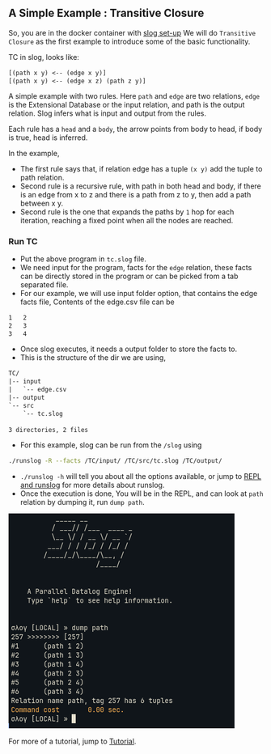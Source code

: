 ## A Simple Example : Transitive Closure

So, you are in the docker container with [slog set-up](./setup_slog.md) We will do `Transitive Closure` as the first example to introduce some of the basic functionality. 

TC in slog, looks like:
```slog
[(path x y) <-- (edge x y)]
[(path x y) <-- (edge x z) (path z y)]
```

A simple example with two rules. Here `path` and `edge` are two relations, `edge` is the Extensional Database or the input relation, and path is the output relation. Slog infers what is input and output from the rules. 

Each rule has a `head` and a `body`,  the arrow points from body to head, if body is true, head is inferred.

In the example, 
- The first rule says that, if relation edge has a tuple `(x y)` add the tuple to path relation.
- Second rule is a recursive rule, with path in both head and body, if there is an edge from x to z and there is a path from z to y, then add a path between x y.
- Second rule is the one that expands the paths by `1` hop for each iteration, reaching a fixed point when all the nodes are reached.

### Run TC
- Put the above program in `tc.slog` file.
- We need input for the program, facts for the `edge` relation, these facts can be directly stored in the program or can be picked from a tab separated file.
- For our example, we will use input folder option, that contains the edge facts file, Contents of the edge.csv file can be
```tsv
1	2
2	3
3	4
```
- Once slog executes, it needs a output folder to store the facts to.
- This is the structure of the dir we are using,
```tree
TC/
|-- input
|   `-- edge.csv
|-- output
`-- src
    `-- tc.slog

3 directories, 2 files
```
- For this example, slog can be run from the `/slog` using
```bash
./runslog -R --facts /TC/input/ /TC/src/tc.slog /TC/output/
```
- `./runslog -h` will tell you about all the options available, or jump to [REPL and runslog](./repl_and_runslog.md) for more details about runslog.
- Once the execution is done, You will be in the REPL, and can look at `path` relation by dumping it, run `dump path`.

![REPL.png](./images/REPL.png)

For more of a tutorial, jump to [Tutorial](./tutorial.md). 
